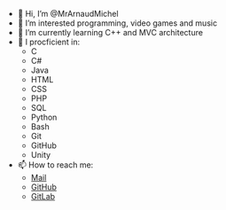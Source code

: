 - 👋 Hi, I’m @MrArnaudMichel
- 👀 I’m interested programming, video games and music
- 🌱 I’m currently learning C++ and MVC architecture
- 💼 I procficient in:
  - C
  - C#
  - Java
  - HTML
  - CSS
  - PHP
  - SQL
  - Python
  - Bash
  - Git
  - GitHub
  - Unity
- 📫 How to reach me:
  - [Mail](mailto:contact@arnaudmichel.fr)
  - [GitHub](https://github.com/MrArnaudMichel)
  - [GitLab](https://git.unistra.fr/arnaudmichel)

<!---
MrArnaudMichel/MrArnaudMichel is a ✨ special ✨ repository because its `README.md` (this file) appears on your GitHub profile.
You can click the Preview link to take a look at your changes.
--->
